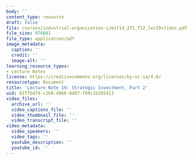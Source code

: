 ```yaml
---
body: ''
content_type: resource
draft: false
file: courses/industrial-organization-i/mit14_271_f22_lec19slides.pdf
file_size: 976681
file_type: application/pdf
image_metadata:
  caption: ''
  credit: ''
  image-alt: ''
learning_resource_types:
- Lecture Notes
license: https://creativecommons.org/licenses/by-nc-sa/4.0/
resourcetype: Document
title: 'Lecture Note 19: Strategic Investment, Part 2'
uid: 81ffb474-c1b8-4968-8d07-f89c1b285413
video_files:
  archive_url: ''
  video_captions_file: ''
  video_thumbnail_file: ''
  video_transcript_file: ''
video_metadata:
  video_speakers: ''
  video_tags: ''
  youtube_description: ''
  youtube_id: ''
---
```


